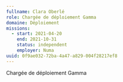 ```yaml
---
fullname: Clara Oberlé
role: Chargée de déploiement Gamma
domaine: Déploiement
missions:
  - start: 2021-04-20
    end: 2021-10-31
    status: independent
    employer: Numa
uuid: 0f9ae032-72ba-4a47-a829-004f28217ef8
---
```

Chargée de déploiement Gamma